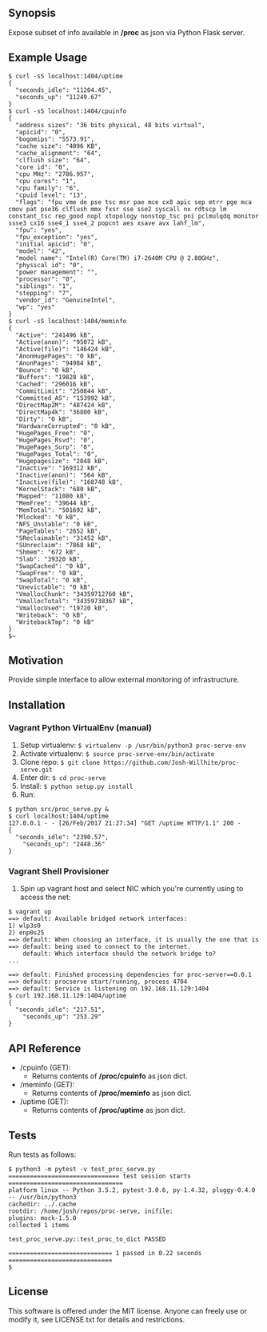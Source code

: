 ## Synopsis

Expose subset of info available in **/proc** as json via Python Flask server.

## Example Usage

```
$ curl -sS localhost:1404/uptime
{
  "seconds_idle": "11204.45",
  "seconds_up": "11249.67"
}
$ curl -sS localhost:1404/cpuinfo
{
  "address sizes": "36 bits physical, 48 bits virtual",
  "apicid": "0",
  "bogomips": "5573.91",
  "cache size": "4096 KB",
  "cache_alignment": "64",
  "clflush size": "64",
  "core id": "0",
  "cpu MHz": "2786.957",
  "cpu cores": "1",
  "cpu family": "6",
  "cpuid level": "13",
  "flags": "fpu vme de pse tsc msr pae mce cx8 apic sep mtrr pge mca cmov pat pse36 clflush mmx fxsr sse sse2 syscall nx rdtscp lm constant_tsc rep_good nopl xtopology nonstop_tsc pni pclmulqdq monitor ssse3 cx16 sse4_1 sse4_2 popcnt aes xsave avx lahf_lm",
  "fpu": "yes",
  "fpu_exception": "yes",
  "initial apicid": "0",
  "model": "42",
  "model name": "Intel(R) Core(TM) i7-2640M CPU @ 2.80GHz",
  "physical id": "0",
  "power management": "",
  "processor": "0",
  "siblings": "1",
  "stepping": "7",
  "vendor_id": "GenuineIntel",
  "wp": "yes"
}
$ curl -sS localhost:1404/meminfo
{
  "Active": "241496 kB",
  "Active(anon)": "95072 kB",
  "Active(file)": "146424 kB",
  "AnonHugePages": "0 kB",
  "AnonPages": "94984 kB",
  "Bounce": "0 kB",
  "Buffers": "19828 kB",
  "Cached": "296016 kB",
  "CommitLimit": "250844 kB",
  "Committed_AS": "153992 kB",
  "DirectMap2M": "487424 kB",
  "DirectMap4k": "36800 kB",
  "Dirty": "0 kB",
  "HardwareCorrupted": "0 kB",
  "HugePages_Free": "0",
  "HugePages_Rsvd": "0",
  "HugePages_Surp": "0",
  "HugePages_Total": "0",
  "Hugepagesize": "2048 kB",
  "Inactive": "169312 kB",
  "Inactive(anon)": "564 kB",
  "Inactive(file)": "168748 kB",
  "KernelStack": "680 kB",
  "Mapped": "11080 kB",
  "MemFree": "39644 kB",
  "MemTotal": "501692 kB",
  "Mlocked": "0 kB",
  "NFS_Unstable": "0 kB",
  "PageTables": "2652 kB",
  "SReclaimable": "31452 kB",
  "SUnreclaim": "7868 kB",
  "Shmem": "672 kB",
  "Slab": "39320 kB",
  "SwapCached": "0 kB",
  "SwapFree": "0 kB",
  "SwapTotal": "0 kB",
  "Unevictable": "0 kB",
  "VmallocChunk": "34359712760 kB",
  "VmallocTotal": "34359738367 kB",
  "VmallocUsed": "19720 kB",
  "Writeback": "0 kB",
  "WritebackTmp": "0 kB"
}
$~
```

## Motivation

Provide simple interface to allow external monitoring of infrastructure.

## Installation

### Vagrant Python VirtualEnv (manual)
1. Setup virtualenv: ```$ virtualenv -p /usr/bin/python3 proc-serve-env```
2. Activate virtualenv: ```$ source proc-serve-env/bin/activate```
3. Clone repo: ```$ git clone https://github.com/Josh-Willhite/proc-serve.git```
4. Enter dir: ```$ cd proc-serve```
5. Install: ```$ python setup.py install```
6. Run:
```
$ python src/proc_serve.py &
$ curl localhost:1404/uptime
127.0.0.1 - - [26/Feb/2017 21:27:34] "GET /uptime HTTP/1.1" 200 -
{
  "seconds_idle": "2390.57", 
    "seconds_up": "2448.36"
}
```

### Vagrant Shell Provisioner

1. Spin up vagrant host and select NIC which you're currently using to access the net:
```
$ vagrant up
==> default: Available bridged network interfaces:
1) wlp3s0
2) enp0s25
==> default: When choosing an interface, it is usually the one that is
==> default: being used to connect to the internet.
    default: Which interface should the network bridge to?
...

==> default: Finished processing dependencies for proc-server==0.0.1
==> default: procserve start/running, process 4704
==> default: Service is listening on 192.168.11.129:1404
$ curl 192.168.11.129:1404/uptime
{
  "seconds_idle": "217.51",
    "seconds_up": "253.29"
}
```

## API Reference

- /cpuinfo (GET):
  - Returns contents of **/proc/cpuinfo** as json dict.
- /meminfo (GET):
  - Returns contents of **/proc/meminfo** as json dict.
- /uptime (GET):
  - Returns contents of **/proc/uptime** as json dict.


## Tests

Run tests as follows:
```
$ python3 -m pytest -v test_proc_serve.py
=============================== test session starts ================================
platform linux -- Python 3.5.2, pytest-3.0.6, py-1.4.32, pluggy-0.4.0 -- /usr/bin/python3
cachedir: ../.cache
rootdir: /home/josh/repos/proc-serve, inifile:
plugins: mock-1.5.0
collected 1 items

test_proc_serve.py::test_proc_to_dict PASSED

============================= 1 passed in 0.22 seconds =============================
$
```

## License

This software is offered under the MIT license. Anyone can freely use or modify it, see LICENSE.txt for details and restrictions.

